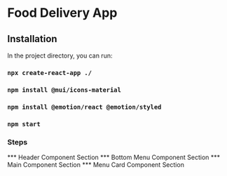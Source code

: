 # Food Delivery App

## Installation

In the project directory, you can run:

### `npx create-react-app ./`
### `npm install @mui/icons-material`
### `npm install @emotion/react @emotion/styled`
### `npm start`

### Steps

*** Header Component Section
*** Bottom Menu Component Section
*** Main Component Section
*** Menu Card Component Section

